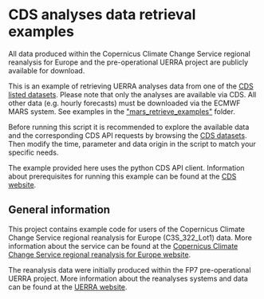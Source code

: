 # CDS analyses data retrieval examples
All data produced within the Copernicus Climate Change Service regional reanalysis for Europe and the pre-operational UERRA project are publicly available for download.

This is an example of retrieving UERRA analyses data from one of the [CDS listed datasets](https://cds.climate.copernicus.eu/cdsapp#!/search?type=dataset&text=uerra). Please note that only the analyses are available via CDS. All other data (e.g. hourly forecasts) must be downloaded via the ECMWF MARS system. See examples in the ["mars_retrieve_examples"](./../mars_retrieve_examples/) folder.

Before running this script it is recommended to explore the available data and the corresponding CDS API requests by browsing the [CDS datasets](https://cds.climate.copernicus.eu/cdsapp#!/search?type=dataset&text=uerra).
Then modify the time, parameter and data origin in the script to match your specific needs.

The example provided here uses the python CDS API client.
Information about prerequisites for running this example can be found at the [CDS website](https://cds.climate.copernicus.eu/api-how-to).

## General information
This project contains example code for users of the Copernicus Climate Change Service regional reanalysis for Europe (C3S_322_Lot1) data.
More information about the service can be found at the [Copernicus Climate Change Service regional reanalysis for Europe website](https://climate.copernicus.eu/copernicus-regional-reanalysis-europe-cerra).

The reanalysis data were initially produced within the FP7 pre-operational UERRA project.
More information about the reanalyses systems and data can be found at the [UERRA website](http://www.uerra.eu/).
